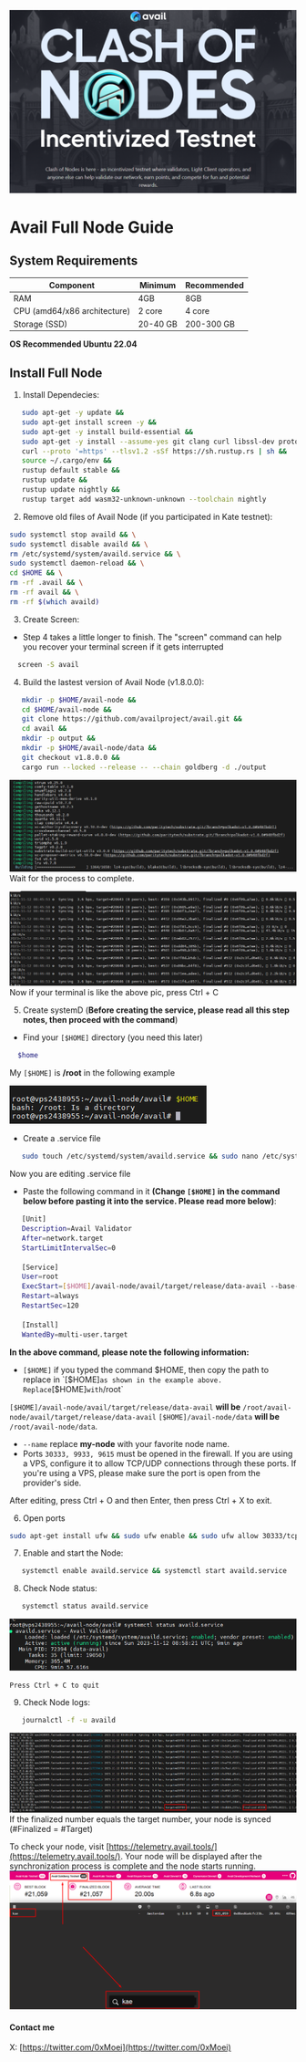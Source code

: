 ![ alt text](https://github.com/0xmoei/Avail-Full-Node/blob/main/clashofnodes.png)

# Avail Full Node Guide
## System Requirements
| Component | Minimum | Recommended |
|-----------|---------|-------------|
| RAM | 4GB | 8GB |
| CPU (amd64/x86 architecture) | 2 core | 	4 core |
| Storage (SSD) | 20-40 GB | 200-300 GB |
**OS Recommended Ubuntu 22.04**

## Install Full Node

1. Install Dependecies:
   
 ```bash
    sudo apt-get -y update &&
    sudo apt-get install screen -y &&
    sudo apt-get -y install build-essential &&
    sudo apt-get -y install --assume-yes git clang curl libssl-dev protobuf-compiler && 
    curl --proto '=https' --tlsv1.2 -sSf https://sh.rustup.rs | sh &&
    source ~/.cargo/env &&
    rustup default stable &&
    rustup update &&
    rustup update nightly && 
    rustup target add wasm32-unknown-unknown --toolchain nightly
```

2. Remove old files of Avail Node (if you participated in Kate testnet):

 ```bash
sudo systemctl stop availd && \
sudo systemctl disable availd && \
rm /etc/systemd/system/availd.service && \
sudo systemctl daemon-reload && \
cd $HOME && \
rm -rf .avail && \
rm -rf avail && \
rm -rf $(which availd)
```
    
3. Create Screen:
* Step 4 takes a little longer to finish. The "screen" command can help you recover your terminal screen if it gets interrupted

 ```bash
   screen -S avail
```

4. Build the lastest version of Avail Node (v1.8.0.0):

 ```bash
    mkdir -p $HOME/avail-node &&
    cd $HOME/avail-node &&
    git clone https://github.com/availproject/avail.git &&
    cd avail &&
    mkdir -p output &&
    mkdir -p $HOME/avail-node/data &&
    git checkout v1.8.0.0 &&
    cargo run --locked --release -- --chain goldberg -d ./output
```
![ alt text](https://github.com/0xmoei/Avail-Full-Node/blob/main/build1.png)
    Wait for the process to complete.

![ alt text](https://github.com/0xmoei/Avail-Full-Node/blob/main/build2.png)
    Now if your terminal is like the above pic, press Ctrl + C 

5. Create systemD (**Before creating the service, please read all this step notes, then proceed with the command**)

- Find your `[$HOME]` directory (you need this later)
 ```bash
   $home
```

My `[$HOME]` is **/root** in the following example
  
![ alt text](https://github.com/0xmoei/Avail-Full-Node/blob/main/%24home.png)

- Create a .service file
 ```bash
    sudo touch /etc/systemd/system/availd.service && sudo nano /etc/systemd/system/availd.service
```
Now you are editing .service file
    
- Paste the following command in it
**(Change `[$HOME]` in the command below before pasting it into the service. Please read more below)**:

 ```bash
    [Unit] 
    Description=Avail Validator
    After=network.target
    StartLimitIntervalSec=0

    [Service] 
    User=root 
    ExecStart=[$HOME]/avail-node/avail/target/release/data-avail --base-path [$HOME]/avail-node/data --chain goldberg --port 30333  --rpc-cors=all --rpc-external --rpc-methods=unsafe --rpc-port 9933 --prometheus-port 9615  --validator --name "my-node"
    Restart=always 
    RestartSec=120

    [Install] 
    WantedBy=multi-user.target
```
**In the above command, please note the following information:**
   
- `[$HOME]` if you typed the command $HOME, then copy the path to replace in `[$HOME]` as shown in the example above. Replace `[$HOME]` with `/root`

`[$HOME]/avail-node/avail/target/release/data-avail` **will be** `/root/avail-node/avail/target/release/data-avail`
`[$HOME]/avail-node/data` **will be** `/root/avail-node/data`.
 
- `--name` replace **my-node** with your favorite node name.
- Ports `30333, 9933, 9615` must be opened in the firewall. If you are using a VPS, configure it to allow TCP/UDP connections through these ports. If you're using a VPS, please make sure the port is open from the provider's side.

After editing, press Ctrl + O and then Enter, then press Ctrl + X to exit.


6. Open ports
   
 ```bash
sudo apt-get install ufw && sudo ufw enable && sudo ufw allow 30333/tcp && sudo ufw allow 9933/tcp && sudo ufw allow 9615/tcp
```

7. Enable and start the Node:

 ```bash
    systemctl enable availd.service && systemctl start availd.service
```

8. Check Node status:

 ```bash
    systemctl status availd.service
```
   ![ alt text](https://github.com/0xmoei/Avail-Full-Node/blob/main/sync0.png)
   
    Press Ctrl + C to quit


9. Check Node logs:

 ```bash
    journalctl -f -u availd
```
![ alt text](https://github.com/0xmoei/Avail-Full-Node/blob/main/sync.png)
If the finalized number equals the target number, your node is synced (#Finalized = #Target)

To check your node, visit [https://telemetry.avail.tools/](https://telemetry.avail.tools/). Your node will be displayed after the synchronization process is complete and the node starts running.
   ![ alt text](https://github.com/0xmoei/Avail-Full-Node/blob/main/telementry.png)


#### Contact me

X: [https://twitter.com/0xMoei](https://twitter.com/0xMoei)
